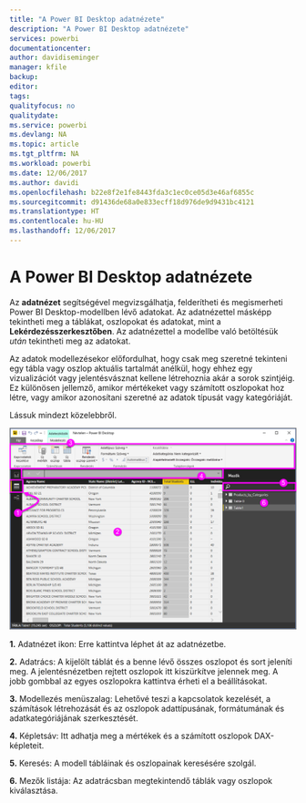 ```yaml
---
title: "A Power BI Desktop adatnézete"
description: "A Power BI Desktop adatnézete"
services: powerbi
documentationcenter: 
author: davidiseminger
manager: kfile
backup: 
editor: 
tags: 
qualityfocus: no
qualitydate: 
ms.service: powerbi
ms.devlang: NA
ms.topic: article
ms.tgt_pltfrm: NA
ms.workload: powerbi
ms.date: 12/06/2017
ms.author: davidi
ms.openlocfilehash: b22e8f2e1fe8443fda3c1ec0ce05d3e46af6855c
ms.sourcegitcommit: d91436de68a0e833ecff18d976de9d9431bc4121
ms.translationtype: HT
ms.contentlocale: hu-HU
ms.lasthandoff: 12/06/2017
---
```

# <a name="data-view-in-power-bi-desktop"></a>A Power BI Desktop adatnézete
Az **adatnézet** segítségével megvizsgálhatja, felderítheti és megismerheti Power BI Desktop-modellben lévő adatokat. Az adatnézettel másképp tekintheti meg a táblákat, oszlopokat és adatokat, mint a **Lekérdezésszerkesztőben**. Az adatnézettel a modellbe való betöltésük *után* tekintheti meg az adatokat.

Az adatok modellezésekor előfordulhat, hogy csak meg szeretné tekinteni egy tábla vagy oszlop aktuális tartalmát anélkül, hogy ehhez egy vizualizációt vagy jelentésvásznat kellene létrehoznia akár a sorok szintjéig. Ez különösen jellemző, amikor mértékeket vagy számított oszlopokat hoz létre, vagy amikor azonosítani szeretné az adatok típusát vagy kategóriáját.

Lássuk mindezt közelebbről.

![](media/desktop-data-view/dataview_fullscreen.png)

**1.** Adatnézet ikon: Erre kattintva léphet át az adatnézetbe.

**2.** Adatrács: A kijelölt táblát és a benne lévő összes oszlopot és sort jeleníti meg. A jelentésnézetben rejtett oszlopok itt kiszürkítve jelennek meg. A jobb gombbal az egyes oszlopokra kattintva érheti el a beállításokat.

**3.** Modellezés menüszalag: Lehetővé teszi a kapcsolatok kezelését, a számítások létrehozását és az oszlopok adattípusának, formátumának és adatkategóriájának szerkesztését.

**4.** Képletsáv: Itt adhatja meg a mértékek és a számított oszlopok DAX-képleteit.

**5.** Keresés: A modell tábláinak és oszlopainak keresésére szolgál.

**6.** Mezők listája: Az adatrácsban megtekintendő táblák vagy oszlopok kiválasztása.


